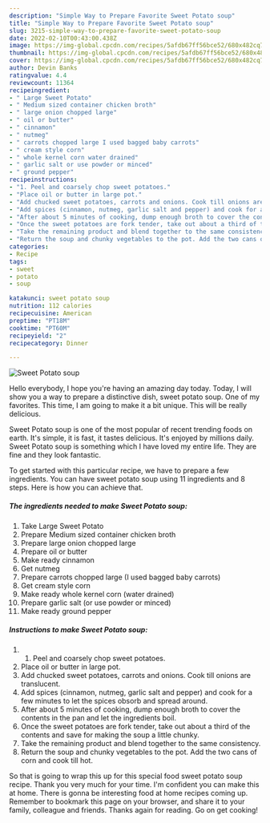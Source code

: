```yaml
---
description: "Simple Way to Prepare Favorite Sweet Potato soup"
title: "Simple Way to Prepare Favorite Sweet Potato soup"
slug: 3215-simple-way-to-prepare-favorite-sweet-potato-soup
date: 2022-02-10T00:43:00.438Z
image: https://img-global.cpcdn.com/recipes/5afdb67ff56bce52/680x482cq70/sweet-potato-soup-recipe-main-photo.jpg
thumbnail: https://img-global.cpcdn.com/recipes/5afdb67ff56bce52/680x482cq70/sweet-potato-soup-recipe-main-photo.jpg
cover: https://img-global.cpcdn.com/recipes/5afdb67ff56bce52/680x482cq70/sweet-potato-soup-recipe-main-photo.jpg
author: Devin Banks
ratingvalue: 4.4
reviewcount: 11364
recipeingredient:
- " Large Sweet Potato"
- " Medium sized container chicken broth"
- " large onion chopped large"
- " oil or butter"
- " cinnamon"
- " nutmeg"
- " carrots chopped large I used bagged baby carrots"
- " cream style corn"
- " whole kernel corn water drained"
- " garlic salt or use powder or minced"
- " ground pepper"
recipeinstructions:
- "1. Peel and coarsely chop sweet potatoes."
- "Place oil or butter in large pot."
- "Add chucked sweet potatoes, carrots and onions. Cook till onions are translucent."
- "Add spices (cinnamon, nutmeg, garlic salt and pepper) and cook for a few minutes to let the spices obsorb and spread around."
- "After about 5 minutes of cooking, dump enough broth to cover the contents in the pan and let the ingredients boil."
- "Once the sweet potatoes are fork tender, take out about a third of the contents and save for making the soup a little chunky."
- "Take the remaining product and blend together to the same consistency."
- "Return the soup and chunky vegetables to the pot. Add the two cans of corn and cook till hot."
categories:
- Recipe
tags:
- sweet
- potato
- soup

katakunci: sweet potato soup 
nutrition: 112 calories
recipecuisine: American
preptime: "PT18M"
cooktime: "PT60M"
recipeyield: "2"
recipecategory: Dinner

---
```



![Sweet Potato soup](https://img-global.cpcdn.com/recipes/5afdb67ff56bce52/680x482cq70/sweet-potato-soup-recipe-main-photo.jpg)

Hello everybody, I hope you're having an amazing day today. Today, I will show you a way to prepare a distinctive dish, sweet potato soup. One of my favorites. This time, I am going to make it a bit unique. This will be really delicious.

Sweet Potato soup is one of the most popular of recent trending foods on earth. It's simple, it is fast, it tastes delicious. It's enjoyed by millions daily. Sweet Potato soup is something which I have loved my entire life. They are fine and they look fantastic.




To get started with this particular recipe, we have to prepare a few ingredients. You can have sweet potato soup using 11 ingredients and 8 steps. Here is how you can achieve that.

<!--inarticleads1-->

##### The ingredients needed to make Sweet Potato soup:

1. Take  Large Sweet Potato
1. Prepare  Medium sized container chicken broth
1. Prepare  large onion chopped large
1. Prepare  oil or butter
1. Make ready  cinnamon
1. Get  nutmeg
1. Prepare  carrots chopped large (I used bagged baby carrots)
1. Get  cream style corn
1. Make ready  whole kernel corn (water drained)
1. Prepare  garlic salt (or use powder or minced)
1. Make ready  ground pepper




<!--inarticleads2-->

##### Instructions to make Sweet Potato soup:

1. 1. Peel and coarsely chop sweet potatoes.
1. Place oil or butter in large pot.
1. Add chucked sweet potatoes, carrots and onions. Cook till onions are translucent.
1. Add spices (cinnamon, nutmeg, garlic salt and pepper) and cook for a few minutes to let the spices obsorb and spread around.
1. After about 5 minutes of cooking, dump enough broth to cover the contents in the pan and let the ingredients boil.
1. Once the sweet potatoes are fork tender, take out about a third of the contents and save for making the soup a little chunky.
1. Take the remaining product and blend together to the same consistency.
1. Return the soup and chunky vegetables to the pot. Add the two cans of corn and cook till hot.




So that is going to wrap this up for this special food sweet potato soup recipe. Thank you very much for your time. I'm confident you can make this at home. There is gonna be interesting food at home recipes coming up. Remember to bookmark this page on your browser, and share it to your family, colleague and friends. Thanks again for reading. Go on get cooking!
